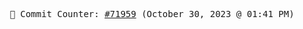 <p align="center">
    <samp>
        📮 Commit Counter: <a href="https://github.com/Javascript-void0/Javascript-void0/commits/main">#71959</a> (October 30, 2023 @ 01:41 PM)
    </samp>
</p>
